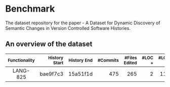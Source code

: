 # Benchmark
The dataset repository for the paper - A Dataset for Dynamic Discovery of Semantic Changes in Version Controlled Software Histories.


## An overview of the dataset


| <sub>Functionality</sub> | <sub>History Start</sub> | <sub>History End</sub> | <sub>#Commits</sub> | <sub>#Files Edited</sub> | <sub>#LOC +</sub> | <sub>#LOC -</sub> | <sub>#Test cases</sub> | <sub>Slice Size</sub> |
|:-------------:|--------------:|------------:|---------:|--------------:|-------:|-------:|------------:|-----------:|
|LANG-825|bae9f7c3|15a51f1d|475|265|2|118|75.16|27630|11935|
